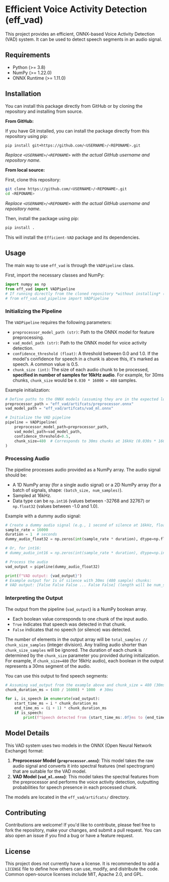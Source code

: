 # Efficient Voice Activity Detection (eff_vad)

This project provides an efficient, ONNX-based Voice Activity Detection (VAD) system. It can be used to detect speech segments in an audio signal.

## Requirements

- Python (>= 3.8)
- NumPy (>= 1.22.0)
- ONNX Runtime (>= 1.11.0)

## Installation

You can install this package directly from GitHub or by cloning the repository and installing from source.

**From GitHub:**

If you have Git installed, you can install the package directly from this repository using pip:

```bash
pip install git+https://github.com/<USERNAME>/<REPONAME>.git
```
*Replace `<USERNAME>/<REPONAME>` with the actual GitHub username and repository name.*

**From local source:**

First, clone this repository:

```bash
git clone https://github.com/<USERNAME>/<REPONAME>.git
cd <REPONAME>
```
*Replace `<USERNAME>/<REPONAME>` with the actual GitHub username and repository name.*

Then, install the package using pip:

```bash
pip install .
```

This will install the `Efficient-VAD` package and its dependencies.

## Usage

The main way to use `eff_vad` is through the `VADPipeline` class.

First, import the necessary classes and NumPy:

```python
import numpy as np
from eff_vad import VADPipeline
# If running directly from the cloned repository *without installing* (e.g., for development):
# from eff_vad.vad_pipeline import VADPipeline 
```

### Initializing the Pipeline

The `VADPipeline` requires the following parameters:

- `preprocessor_model_path (str)`: Path to the ONNX model for feature preprocessing.
- `vad_model_path (str)`: Path to the ONNX model for voice activity detection.
- `confidence_threshold (float)`: A threshold between 0.0 and 1.0. If the model's confidence for speech in a chunk is above this, it's marked as speech. A common value is 0.5.
- `chunk_size (int)`: The size of each audio chunk to be processed, **specified in number of samples for 16kHz audio**. For example, for 30ms chunks, `chunk_size` would be `0.030 * 16000 = 480` samples.

Example initialization:

```python
# Define paths to the ONNX models (assuming they are in the expected location)
preprocessor_path = "eff_vad/artifcats/preprocessor.onnx"
vad_model_path = "eff_vad/artifcats/vad_ml.onnx"

# Initialize the VAD pipeline
pipeline = VADPipeline(
    preprocessor_model_path=preprocessor_path,
    vad_model_path=vad_model_path,
    confidence_threshold=0.5,
    chunk_size=480  # Corresponds to 30ms chunks at 16kHz (0.030s * 16000 Hz = 480 samples)
)
```

### Processing Audio

The pipeline processes audio provided as a NumPy array. The audio signal should be:
- A 1D NumPy array (for a single audio signal) or a 2D NumPy array (for a batch of signals, shape: `(batch_size, num_samples)`).
- Sampled at 16kHz.
- Data type can be `np.int16` (values between -32768 and 32767) or `np.float32` (values between -1.0 and 1.0).

Example with a dummy audio signal:

```python
# Create a dummy audio signal (e.g., 1 second of silence at 16kHz, float32)
sample_rate = 16000
duration = 1  # seconds
dummy_audio_float32 = np.zeros(int(sample_rate * duration), dtype=np.float32)

# Or, for int16:
# dummy_audio_int16 = np.zeros(int(sample_rate * duration), dtype=np.int16)

# Process the audio
vad_output = pipeline(dummy_audio_float32)

print(f"VAD output: {vad_output}")
# Example output for 1s of silence with 30ms (480 sample) chunks:
# VAD output: [False False False ... False False] (length will be num_samples / chunk_size)
```

### Interpreting the Output

The output from the pipeline (`vad_output`) is a NumPy boolean array.
- Each boolean value corresponds to one chunk of the input audio.
- `True` indicates that speech was detected in that chunk.
- `False` indicates that no speech (or silence) was detected.

The number of elements in the output array will be `total_samples // chunk_size_samples` (integer division). Any trailing audio shorter than `chunk_size_samples` will be ignored.
The duration of each chunk is determined by the `chunk_size` parameter you provided during initialization. For example, if `chunk_size=480` (for 16kHz audio), each boolean in the output represents a 30ms segment of the audio.

You can use this output to find speech segments:

```python
# Assuming vad_output from the example above and chunk_size = 480 (30ms)
chunk_duration_ms = (480 / 16000) * 1000  # 30ms

for i, is_speech in enumerate(vad_output):
    start_time_ms = i * chunk_duration_ms
    end_time_ms = (i + 1) * chunk_duration_ms
    if is_speech:
        print(f"Speech detected from {start_time_ms:.0f}ms to {end_time_ms:.0f}ms")
```

## Model Details

This VAD system uses two models in the ONNX (Open Neural Network Exchange) format:

1.  **Preprocessor Model (`preprocessor.onnx`)**: This model takes the raw audio signal and converts it into spectral features (mel spectrogram) that are suitable for the VAD model.
2.  **VAD Model (`vad_ml.onnx`)**: This model takes the spectral features from the preprocessor and performs the voice activity detection, outputting probabilities for speech presence in each processed chunk.

The models are located in the `eff_vad/artifcats/` directory.

## Contributing

Contributions are welcome! If you'd like to contribute, please feel free to fork the repository, make your changes, and submit a pull request. You can also open an issue if you find a bug or have a feature request.

## License

This project does not currently have a license. It is recommended to add a `LICENSE` file to define how others can use, modify, and distribute the code. Common open-source licenses include MIT, Apache 2.0, and GPL.
